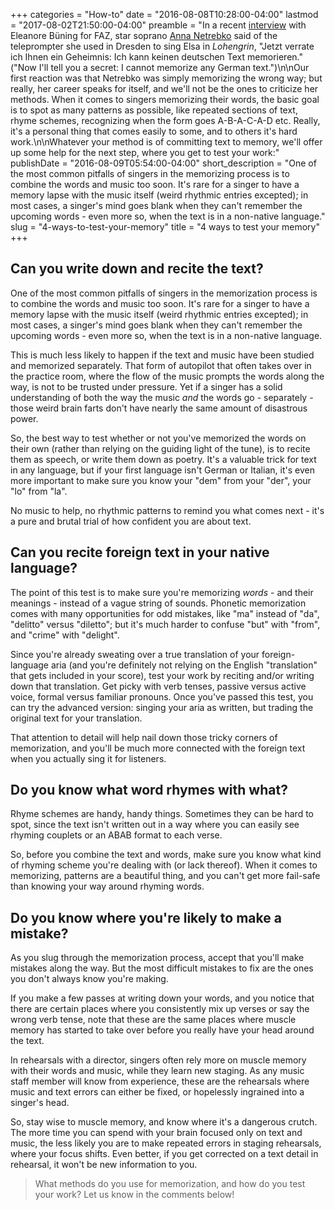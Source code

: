 +++
categories = "How-to"
date = "2016-08-08T10:28:00-04:00"
lastmod = "2017-08-02T21:50:00-04:00"
preamble = "In a recent [interview](http://www.faz.net/aktuell/feuilleton/buehne-und-konzert/russische-opernsaengerin-anna-netrebko-im-interview-14374153.html) with Eleanore Büning for FAZ, star soprano [Anna Netrebko](/scene/people/anna-netrebko/) said of the teleprompter she used in Dresden to sing Elsa in *Lohengrin*, \"Jetzt verrate ich Ihnen ein Geheimnis: Ich kann keinen deutschen Text memorieren.\" (\"Now I'll tell you a secret: I cannot memorize any German text.\")\n\nOur first reaction was that Netrebko was simply memorizing the wrong way; but really, her career speaks for itself, and we'll not be the ones to criticize her methods. When it comes to singers memorizing their words, the basic goal is to spot as many patterns as possible, like repeated sections of text, rhyme schemes, recognizing when the form goes A-B-A-C-A-D etc. Really, it's a personal thing that comes easily to some, and to others it's hard work.\n\nWhatever your method is of committing text to memory, we'll offer up some help for the next step, where you get to test your work:"
publishDate = "2016-08-09T05:54:00-04:00"
short_description = "One of the most common pitfalls of singers in the memorizing process is to combine the words and music too soon. It's rare for a singer to have a memory lapse with the music itself (weird rhythmic entries excepted); in most cases, a singer's mind goes blank when they can't remember the upcoming words - even more so, when the text is in a non-native language."
slug = "4-ways-to-test-your-memory"
title = "4 ways to test your memory"
+++

## Can you write down and recite the text?

One of the most common pitfalls of singers in the memorization process is to combine the words and music too soon. It's rare for a singer to have a memory lapse with the music itself (weird rhythmic entries excepted); in most cases, a singer's mind goes blank when they can't remember the upcoming words - even more so, when the text is in a non-native language.

This is much less likely to happen if the text and music have been studied and memorized separately. That form of autopilot that often takes over in the practice room, where the flow of the music prompts the words along the way, is not to be trusted under pressure. Yet if a singer has a solid understanding of both the way the music *and* the words go - separately - those weird brain farts don't have nearly the same amount of disastrous power.

So, the best way to test whether or not you've memorized the words on their own (rather than relying on the guiding light of the tune), is to recite them as speech, or write them down as poetry. It's a valuable trick for text in any language, but if your first language isn't German or Italian, it's even more important to make sure you know your "dem" from your "der", your "lo" from "la". 

No music to help, no rhythmic patterns to remind you what comes next - it's a pure and brutal trial of how confident you are about text.

## Can you recite foreign text in your native language?

The point of this test is to make sure you're memorizing *words* - and their meanings - instead of a vague string of sounds. Phonetic memorization comes with many opportunities for odd mistakes, like "ma" instead of "da", "delitto" versus "diletto"; but it's much harder to confuse "but" with "from", and "crime" with "delight".

Since you're already sweating over a true translation of your foreign-language aria (and you're definitely not relying on the English "translation" that gets included in your score), test your work by reciting and/or writing down that translation. Get picky with verb tenses, passive versus active voice, formal versus familiar pronouns. Once you've passed this test, you can try the advanced version: singing your aria as written, but trading the original text for your translation.

That attention to detail will help nail down those tricky corners of memorization, and you'll be much more connected with the foreign text when you actually sing it for listeners.

## Do you know what word rhymes with what?

Rhyme schemes are handy, handy things. Sometimes they can be hard to spot, since the text isn't written out in a way where you can easily see rhyming couplets or an ABAB format to each verse.

So, before you combine the text and words, make sure you know what kind of rhyming scheme you're dealing with (or lack thereof). When it comes to memorizing, patterns are a beautiful thing, and you can't get more fail-safe than knowing your way around rhyming words.

## Do you know where you're likely to make a mistake?

As you slug through the memorization process, accept that you'll make mistakes along the way. But the most difficult mistakes to fix are the ones you don't always know you're making. 

If you make a few passes at writing down your words, and you notice that there are certain places where you consistently mix up verses or say the wrong verb tense,  note that these are the same places where muscle memory has started to take over before you really have your head around the text.

In rehearsals with a director, singers often rely more on muscle memory with their words and music, while they learn new staging. As any music staff member will know from experience, these are the rehearsals where music and text errors can either be fixed, or hopelessly ingrained into a singer's head.

So, stay wise to muscle memory, and know where it's a dangerous crutch. The more time you can spend with your brain focused only on text and music, the less likely you are to make repeated errors in staging rehearsals, where your focus shifts. Even better, if you get corrected on a text detail in rehearsal, it won't be new information to you.

>What methods do you use for memorization, and how do you test your work? Let us know in the comments below!
